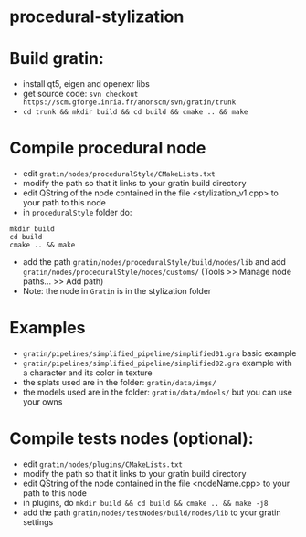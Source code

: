 # procedural-stylization

# Build gratin:
* install qt5, eigen and openexr libs
* get source code: ```svn checkout https://scm.gforge.inria.fr/anonscm/svn/gratin/trunk```
* ```cd trunk && mkdir build && cd build && cmake .. && make```

# Compile procedural node
* edit ```gratin/nodes/proceduralStyle/CMakeLists.txt```
* modify the path so that it links to your gratin build directory
* edit QString  of the node contained in the file <stylization_v1.cpp> to your path to this node
* in ```proceduralStyle``` folder do:
```
mkdir build
cd build
cmake .. && make
```
* add the path ```gratin/nodes/proceduralStyle/build/nodes/lib``` and add ```gratin/nodes/proceduralStyle/nodes/customs/``` (Tools >> Manage node paths... >> Add path)
* Note: the node in ```Gratin``` is in the stylization folder

# Examples
* ```gratin/pipelines/simplified_pipeline/simplified01.gra``` basic example
* ```gratin/pipelines/simplified_pipeline/simplified02.gra``` example with a character and its color in texture
* the splats used are in the folder: ```gratin/data/imgs/```
* the models used are in the folder: ```gratin/data/mdoels/``` but you can use your owns


# Compile tests nodes (optional):
* edit ```gratin/nodes/plugins/CMakeLists.txt```
* modify the path so that it links to your gratin build directory
* edit QString  of the node contained in the file <nodeName.cpp> to your path to this node
* in plugins, do ```mkdir build && cd build && cmake .. && make -j8```
* add the path ```gratin/nodes/testNodes/build/nodes/lib``` to your gratin settings
